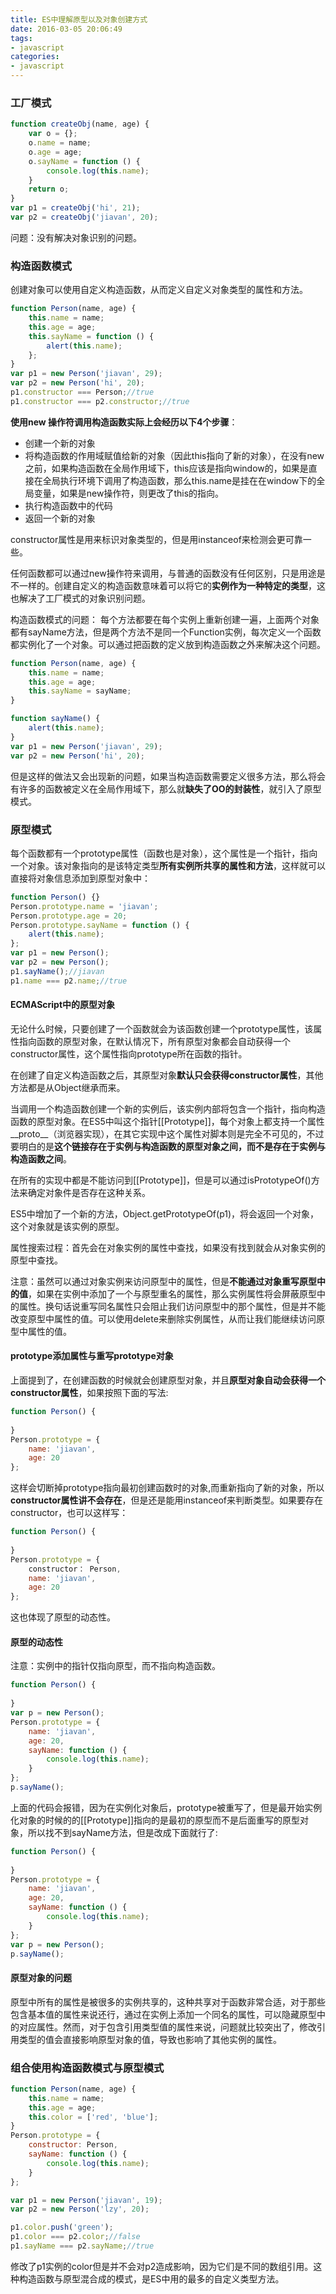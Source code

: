 ```yaml
---
title: ES中理解原型以及对象创建方式
date: 2016-03-05 20:06:49
tags:
- javascript
categories:
- javascript
---
```


### 工厂模式
```javascript
function createObj(name, age) {
    var o = {};
    o.name = name;
    o.age = age;
    o.sayName = function () {
        console.log(this.name);
    }
    return o;
}
var p1 = createObj('hi', 21);
var p2 = createObj('jiavan', 20);
```
问题：没有解决对象识别的问题。

<!--more-->

### 构造函数模式
创建对象可以使用自定义构造函数，从而定义自定义对象类型的属性和方法。
```javascript
function Person(name, age) {
    this.name = name;
    this.age = age;
    this.sayName = function () {
        alert(this.name);
    };
}
var p1 = new Person('jiavan', 29);
var p2 = new Person('hi', 20);
p1.constructor === Person;//true
p1.constructor === p2.constructor;//true
```
**使用new 操作符调用构造函数实际上会经历以下4个步骤**：

- 创建一个新的对象
- 将构造函数的作用域赋值给新的对象（因此this指向了新的对象），在没有new之前，如果构造函数在全局作用域下，this应该是指向window的，如果是直接在全局执行环境下调用了构造函数，那么this.name是挂在在window下的全局变量，如果是new操作符，则更改了this的指向。
- 执行构造函数中的代码
- 返回一个新的对象

constructor属性是用来标识对象类型的，但是用instanceof来检测会更可靠一些。

任何函数都可以通过new操作符来调用，与普通的函数没有任何区别，只是用途是不一样的。创建自定义的构造函数意味着可以将它的**实例作为一种特定的类型**，这也解决了工厂模式的对象识别问题。

构造函数模式的问题：
每个方法都要在每个实例上重新创建一遍，上面两个对象都有sayName方法，但是两个方法不是同一个Function实例，每次定义一个函数都实例化了一个对象。可以通过把函数的定义放到构造函数之外来解决这个问题。
```javascript
function Person(name, age) {
    this.name = name;
    this.age = age;
    this.sayName = sayName;
}

function sayName() {
    alert(this.name);
}
var p1 = new Person('jiavan', 29);
var p2 = new Person('hi', 20);
```
但是这样的做法又会出现新的问题，如果当构造函数需要定义很多方法，那么将会有许多的函数被定义在全局作用域下，那么就**缺失了OO的封装性**，就引入了原型模式。

### 原型模式
每个函数都有一个prototype属性（函数也是对象），这个属性是一个指针，指向一个对象。该对象指向的是该特定类型**所有实例所共享的属性和方法**，这样就可以直接将对象信息添加到原型对象中：
```javascript
function Person() {}
Person.prototype.name = 'jiavan';
Person.prototype.age = 20;
Person.prototype.sayName = function () {
    alert(this.name);
};
var p1 = new Person();
var p2 = new Person();
p1.sayName();//jiavan
p1.name === p2.name;//true
```

#### ECMAScript中的原型对象
无论什么时候，只要创建了一个函数就会为该函数创建一个prototype属性，该属性指向函数的原型对象，在默认情况下，所有原型对象都会自动获得一个constructor属性，这个属性指向prototype所在函数的指针。

在创建了自定义构造函数之后，其原型对象**默认只会获得constructor属性**，其他方法都是从Object继承而来。

当调用一个构造函数创建一个新的实例后，该实例内部将包含一个指针，指向构造函数的原型对象。在ES5中叫这个指针[[Prototype]]，每个对象上都支持一个属性__proto__（浏览器实现），在其它实现中这个属性对脚本则是完全不可见的，不过要明白的是**这个链接存在于实例与构造函数的原型对象之间，而不是存在于实例与构造函数之间**。

在所有的实现中都是不能访问到[[Prototype]]，但是可以通过isPrototypeOf()方法来确定对象件是否存在这种关系。

ES5中增加了一个新的方法，Object.getPrototypeOf(p1)，将会返回一个对象，这个对象就是该实例的原型。

属性搜索过程：首先会在对象实例的属性中查找，如果没有找到就会从对象实例的原型中查找。

注意：虽然可以通过对象实例来访问原型中的属性，但是**不能通过对象重写原型中的值**，如果在实例中添加了一个与原型重名的属性，那么实例属性将会屏蔽原型中的属性。换句话说重写同名属性只会阻止我们访问原型中的那个属性，但是并不能改变原型中属性的值。可以使用delete来删除实例属性，从而让我们能继续访问原型中属性的值。

#### prototype添加属性与重写prototype对象
上面提到了，在创建函数的时候就会创建原型对象，并且**原型对象自动会获得一个constructor属性**，如果按照下面的写法:
```javascript
function Person() {
    
}
Person.prototype = {
    name: 'jiavan',
    age: 20  
};
```
这样会切断掉prototype指向最初创建函数时的对象,而重新指向了新的对象，所以**constructor属性讲不会存在**，但是还是能用instanceof来判断类型。如果要存在constructor，也可以这样写：
```javascript
function Person() {
    
}
Person.prototype = {
	constructor： Person,
    name: 'jiavan',
    age: 20  
};
```
这也体现了原型的动态性。

#### 原型的动态性
注意：实例中的指针仅指向原型，而不指向构造函数。
```javascript
function Person() {
    
}
var p = new Person();
Person.prototype = {
    name: 'jiavan',
    age: 20,
    sayName: function () {
        console.log(this.name);
    }
};
p.sayName();
```
上面的代码会报错，因为在实例化对象后，prototype被重写了，但是最开始实例化对象的时候的的[[Prototype]]指向的是最初的原型而不是后面重写的原型对象，所以找不到sayName方法，但是改成下面就行了:
```javascript
function Person() {
    
}
Person.prototype = {
    name: 'jiavan',
    age: 20,
    sayName: function () {
        console.log(this.name);
    }
};
var p = new Person();
p.sayName();
```

#### 原型对象的问题
原型中所有的属性是被很多的实例共享的，这种共享对于函数非常合适，对于那些包含基本值的属性来说还行，通过在实例上添加一个同名的属性，可以隐藏原型中的对应属性。然而，对于包含引用类型值的属性来说，问题就比较突出了，修改引用类型的值会直接影响原型对象的值，导致也影响了其他实例的属性。

### 组合使用构造函数模式与原型模式
```javascript
function Person(name, age) {
    this.name = name;
    this.age = age;
    this.color = ['red', 'blue'];
}
Person.prototype = {
    constructor: Person,
    sayName: function () {
        console.log(this.name);
    }
};

var p1 = new Person('jiavan', 19);
var p2 = new Person('lzy', 20);

p1.color.push('green');
p1.color === p2.color;//false
p1.sayName === p2.sayName;//true
```
修改了p1实例的color但是并不会对p2造成影响，因为它们是不同的数组引用。这种构造函数与原型混合成的模式，是ES中用的最多的自定义类型方法。